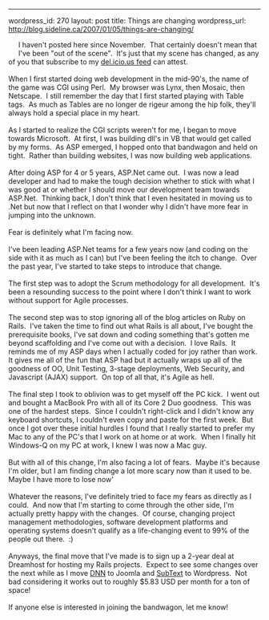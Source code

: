 --- 
wordpress_id: 270
layout: post
title: Things are changing
wordpress_url: http://blog.sideline.ca/2007/01/05/things-are-changing/

<img vspace="10" hspace="10" align="left" src="http://images.despair.com/products/demotivators/change.jpg" alt="" />I haven't posted here since November.  That certainly doesn't mean that I've been "out of the scene".  It's just that my scene has changed, as any of you that subscribe to my <a href="http://del.icio.us/rss/mm53bar">del.icio.us feed</a> can attest.<br />
<br />
When I first started doing web development in the mid-90's, the name of the game was CGI using Perl.  My browser was Lynx, then Mosaic, then Netscape.  I still remember the day that I first started playing with Table tags.  As much as Tables are no longer de rigeur among the hip folk, they'll always hold a special place in my heart.<br />
<br />
As I started to realize the CGI scripts weren't for me, I began to move towards Microsoft.  At first, I was building dll's in VB that would get called by my forms.  As ASP emerged, I hopped onto that bandwagon and held on tight.  Rather than building websites, I was now building web applications.<br />
<br />
After doing ASP for 4 or 5 years, ASP.Net came out.  I was now a lead developer and had to make the tough decision whether to stick with what I was good at or whether I should move our development team towards ASP.Net.  Thinking back, I don't think that I even hesitated in moving us to .Net but now that I reflect on that I wonder why I didn't have more fear in jumping into the unknown.<br />
<br />
Fear is definitely what I'm facing now.  <br />
<br />
I've been leading ASP.Net teams for a few years now (and coding on the side with it as much as I can) but I've been feeling the itch to change.  Over the past year, I've started to take steps to introduce that change.<br />
<br />
The first step was to adopt the Scrum methodology for all development.  It's been a resounding success to the point where I don't think I want to work without support for Agile processes.<br />
<br />
The second step was to stop ignoring all of the blog articles on Ruby on Rails.  I've taken the time to find out what Rails is all about, I've bought the prerequisite books, I've sat down and coding something that's gotten me beyond scaffolding and I've come out with a decision.  I love Rails.  It reminds me of my ASP days when I actually coded for joy rather than work.  It gives me all of the fun that ASP had but it actually wraps up all of the goodness of OO, Unit Testing, 3-stage deployments, Web Security, and Javascript (AJAX) support.  On top of all that, it's Agile as hell.<br />
<br />
The final step I took to oblivion was to get myself off the PC kick.  I went out and bought a MacBook Pro with all of its Core 2 Duo goodness.  This was one of the hardest steps.  Since I couldn't right-click and I didn't know any keyboard shortcuts, I couldn't even copy and paste for the first week.  But once I got over these initial hurdles I found that I really started to prefer my Mac to any of the PC's that I work on at home or at work.  When I finally hit Windows-Q on my PC at work, I knew I was now a Mac guy.<br />
<br />
But with all of this change, I'm also facing a lot of fears.  Maybe it's because I'm older, but I am finding change a lot more scary now than it used to be.  Maybe I have more to lose now'<br />
<br />
Whatever the reasons, I've definitely tried to face my fears as directly as I could.  And now that I'm starting to come through the other side, I'm actually pretty happy with the changes.  Of course, changing project management methodologies, software development platforms and operating systems doesn't qualify as a life-changing event to 99% of the people out there.  :)<br />
<br />
Anyways, the final move that I've made is to sign up a 2-year deal at Dreamhost for hosting my Rails projects.  Expect to see some changes over the next while as I move <a title="" href="http://www.dotnetnuke.com">DNN</a> to Joomla and <a title="" href="http://www.subtextproject.com">SubText</a> to Wordpress.  Not bad considering it works out to roughly $5.83 USD per month for a ton of space!<br />
<br />
If anyone else is interested in joining the bandwagon, let me know!

